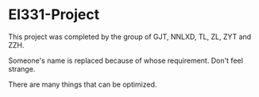 # EI331-Project

This project was completed by the group of GJT, NNLXD, TL, ZL, ZYT and ZZH.

Someone's name is replaced because of whose requirement.
Don't feel strange.


There are many things that can be optimized.

